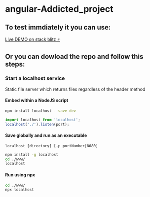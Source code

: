 # angular-Addicted_project

## To test immdiately it you can use:
[Live DEMO on stack blitz ⚡️](https://stackblitz.com/edit/angular-igxrac?file=README.md)


## Or you can dowload the repo and follow this steps:

### Start a localhost service


Static file server which returns files regardless of the header method


#### Embed within a NodeJS script

```bash
npm install localhost --save-dev
```
```javascript
import localhost from 'localhost';
localhost('./').listen(port);
```

#### Save globally and run as an executable
`localhost [directory] [-p portNumber|8080]`

```bash
npm install -g localhost
cd ./www/
localhost
```

#### Run using npx

```bash
cd ./www/
npx localhost
```

